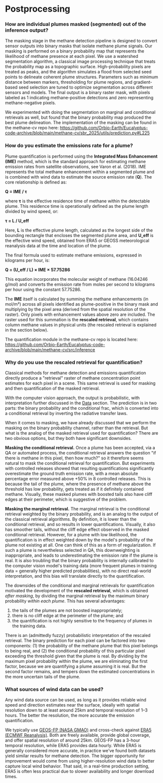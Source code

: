# Postprocessing


### How are individual plumes masked (segmented) out of the inference output?

The masking stage in the methane detection pipeline is designed to convert sensor outputs into binary masks that isolate methane plume signals. Our masking is performed on a binary probability map that represents the likelihood of methane presence at each pixel. We use a watershed segmentation algorithm, a classical image processing technique that treats the probability map as a topographic surface. High-probability pixels are treated as peaks, and the algorithm simulates a flood from selected seed points to delineate coherent plume structures. Parameters such as minimum distance between markers, thresholding for plume regions, and gradient-based seed selection are tuned to optimize segmentation across different sensors and models. The final output is a binary raster mask, with pixels labeled as 1 indicating methane-positive detections and zero representing methane-negative pixels.

We experimented with doing the segmentation on marginal and conditional retrievals as well, but found that the binary probability map produced the best plume delineation. The implementation of the masking can be found in the methane-cv repo here:  https://github.com/Orbio-Earth/Eucalyptus-code-archive/blob/main/methane-cv/sbr_2025/utils/prediction.py#L225

### How do you estimate the emissions rate for a plume?

Plume quantification is performed using the **Integrated Mass Enhancement (IME)** method, which is the standard approach for estimating methane emission rates from satellite observations, see Varon et al. (2018). IME represents the total methane enhancement within a segmented plume and is combined with wind data to estimate the source emission rate (**Q**). The core relationship is defined as:

**Q \= IME / τ**

where **τ** is the effective residence time of methane within the detectable plume. This residence time is operationally defined as the plume length divided by wind speed, or:

**τ \= L / U\_eff**

Here, **L** is the effective plume length, calculated as the longest side of the bounding rectangle that encloses the segmented plume area, and **U\_eff** is the effective wind speed, obtained from ERA5 or GEOSS meteorological reanalysis data at the time and location of the plume.

The final formula used to estimate methane emissions, expressed in kilograms per hour, is:

**Q \= (U\_eff / L) × IME × 57.75286**

This equation incorporates the molecular weight of methane (16.04246 g/mol) and converts the emission rate from moles per second to kilograms per hour using the constant 57.75286.

The **IME** itself is calculated by summing the methane enhancements (in mol/m²) across all pixels identified as plume-positive in the binary mask and multiplying by the pixel area (derived from the spatial resolution of the raster). Only pixels with enhancement values above zero are included. The raster used for this summation is the **rescaled retrieval**, which contains column methane values in physical units (the rescaled retrieval is explained in the section below).

The quantification module in the methane-cv repo is located here: https://github.com/Orbio-Earth/Eucalyptus-code-archive/blob/main/methane-cv/src/inference

### Why do you use the rescaled retrieval for quantification?

Classical methods for methane detection and emissions quantification directly produce a "retrieval" raster of methane concentration point estimates for each pixel in a scene. This same retrieval is used for masking and then quantification of the masked retrieval.

With the computer vision approach, the output is probabilistic, with interpretation further discussed in the [Data](Data.md) section. The prediction is in two parts: the binary probability and the conditional frac, which is converted into a conditional retrieval by inverting the radiative transfer laws.

When it comes to masking, we have already discussed that we perform the masking on the binary probability channel, rather than the retrieval. But what is the analog of the masked retrieval used for quantification? There are two obvious options, but they both have significant downsides.

**Masking the conditional retrieval.** Once a plume has been accepted, via a QA or automated process, the conditional retrieval answers the question "if there is methane in this pixel, then how much?" so it therefore seems natural to mask the conditional retrieval for quantification. But experiments with controlled releases showed that resulting quantifications significantly overestimate the ground truth emission rate, with a mean absolute percentage error measured above \+50% in 8 controlled releases. This is because the tail of the plume, where the presence of methane above the threshold has low probability, gets treated as if it definitely contained methane. Visually, these masked plumes with boosted tails also have cliff edges at their perimeter, which is suggestive of the problem.

**Masking the marginal retrieval.** The marginal retrieval is the conditional retrieval weighted by the binary probability, and is an analog to the output of the classical retrieval algorithms. By definition, it is lower than the conditional retrieval, and so results in lower quantifications. Visually, it also has smoother tails, without the cliff edge effect observed in the masked conditional retrieval. However, for a plume with low likelihood, the quantification is in effect weighted down by the model's probability of the plume not existing at all. One can think of this as a form of regularization. If such a plume is nevertheless selected in QA, this downweighting is inappropriate, and leads to underestimating the emission rate if the plume is real. It is also troubling that the binary probability is internally calibrated to the computer vision model's training data (more frequent plumes in training data \= generally higher predicted probabilities), with no direct real-world interpretation, and this bias will translate directly to the quantification.

The downsides of the conditional and marginal retrievals for quantification motivated the development of the **rescaled retrieval**, which is obtained *after masking*, by dividing the marginal retrieval by the maximum binary probability *within each plume*. This has several advantages:

1. the tails of the plumes are not boosted inappropriately;
2. there is no cliff edge at the perimeter of the plume; and
3. the quantification is not highly sensitive to the frequency of plumes in the training data.

There is an (admittedly fuzzy) probabilistic interpretation of the rescaled retrieval. The binary prediction for each pixel can be factored into two components: (1) the probability of the methane plume that this pixel belongs to being real, and (2) the conditional probability of this particular pixel exceeding the threshold given that the plume is real. By dividing by the maximum pixel probability within the plume, we are eliminating the first factor, because we are quantifying a plume assuming it is real. But the second factor remains, and tempers down the estimated concentrations in the more uncertain tails of the plume.

### What sources of wind data can be used?

Any wind data source can be used, as long as it provides reliable wind speed and direction estimates near the surface, ideally with spatial resolution down to at least around 25km and temporal resolution of 1–3 hours. The better the resolution, the more accurate the emission quantification.

We typically use [GEOS-FP (NASA GMAO)](https://gmao.gsfc.nasa.gov/GMAO_products/NRT_products.php) and cross-check against [ERA5 (ECMWF Reanalysis)](https://www.ecmwf.int/en/forecasts/dataset/ecmwf-reanalysis-v5). Both are freely available, provide global coverage, and offer spatial resolution of around 25km. GEOS-FP has a 3-hour temporal resolution, while ERA5 provides data hourly. While ERA5 is generally considered more accurate, in practice we’ve found both datasets yield similar results for methane detection. The bigger opportunity for improvement would come from using higher-resolution wind data to better capture local wind behavior. That said, in a real-time production setting, ERA5 is often less practical due to slower availability and longer download times.

#